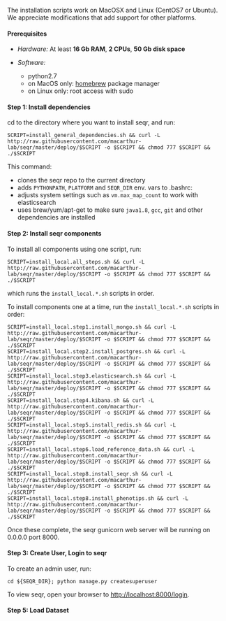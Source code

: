 The installation scripts work on MacOSX and Linux (CentOS7 or Ubuntu). 
We appreciate modifications that add support for other platforms.  


#### Prerequisites
 - *Hardware:*  At least **16 Gb RAM**, **2 CPUs**, **50 Gb disk space**  

 - *Software:*  
     - python2.7    
     - on MacOS only: [homebrew](http://brew.sh/) package manager  
     - on Linux only: root access with sudo
    

#### Step 1: Install dependencies

cd to the directory where you want to install seqr, and run: 

```
SCRIPT=install_general_dependencies.sh && curl -L http://raw.githubusercontent.com/macarthur-lab/seqr/master/deploy/$SCRIPT -o $SCRIPT && chmod 777 $SCRIPT && ./$SCRIPT
``` 

This command:
- clones the seqr repo to the current directory
- adds `PYTHONPATH`, `PLATFORM` and `SEQR_DIR` env. vars to .bashrc:
- adjusts system settings such as `vm.max_map_count` to work with elasticsearch
- uses brew/yum/apt-get to make sure `java1.8`, `gcc`, `git` and other dependencies are installed 

#### Step 2: Install seqr components

To install all components using one script, run:

```
SCRIPT=install_local.all_steps.sh && curl -L http://raw.githubusercontent.com/macarthur-lab/seqr/master/deploy/$SCRIPT -o $SCRIPT && chmod 777 $SCRIPT && ./$SCRIPT
```
which runs the `install_local.*.sh` scripts in order.  

To install components one at a time, run the `install_local.*.sh` scripts in order: 

```
SCRIPT=install_local.step1.install_mongo.sh && curl -L http://raw.githubusercontent.com/macarthur-lab/seqr/master/deploy/$SCRIPT -o $SCRIPT && chmod 777 $SCRIPT && ./$SCRIPT
SCRIPT=install_local.step2.install_postgres.sh && curl -L http://raw.githubusercontent.com/macarthur-lab/seqr/master/deploy/$SCRIPT -o $SCRIPT && chmod 777 $SCRIPT && ./$SCRIPT
SCRIPT=install_local.step3.elasticsearch.sh && curl -L http://raw.githubusercontent.com/macarthur-lab/seqr/master/deploy/$SCRIPT -o $SCRIPT && chmod 777 $SCRIPT && ./$SCRIPT
SCRIPT=install_local.step4.kibana.sh && curl -L http://raw.githubusercontent.com/macarthur-lab/seqr/master/deploy/$SCRIPT -o $SCRIPT && chmod 777 $SCRIPT && ./$SCRIPT
SCRIPT=install_local.step5.install_redis.sh && curl -L http://raw.githubusercontent.com/macarthur-lab/seqr/master/deploy/$SCRIPT -o $SCRIPT && chmod 777 $SCRIPT && ./$SCRIPT
SCRIPT=install_local.step6.load_reference_data.sh && curl -L http://raw.githubusercontent.com/macarthur-lab/seqr/master/deploy/$SCRIPT -o $SCRIPT && chmod 777 $SCRIPT && ./$SCRIPT
SCRIPT=install_local.step8.install_seqr.sh && curl -L http://raw.githubusercontent.com/macarthur-lab/seqr/master/deploy/$SCRIPT -o $SCRIPT && chmod 777 $SCRIPT && ./$SCRIPT
SCRIPT=install_local.step8.install_phenotips.sh && curl -L http://raw.githubusercontent.com/macarthur-lab/seqr/master/deploy/$SCRIPT -o $SCRIPT && chmod 777 $SCRIPT && ./$SCRIPT
```

Once these complete, the seqr gunicorn web server will be running on 0.0.0.0 port 8000. 


#### Step 3: Create User, Login to seqr

To create an admin user, run:
```
cd ${SEQR_DIR}; python manage.py createsuperuser
```

To view seqr, open your browser to [http://localhost:8000/login](http://localhost:8000/login).


#### Step 5: Load Dataset

